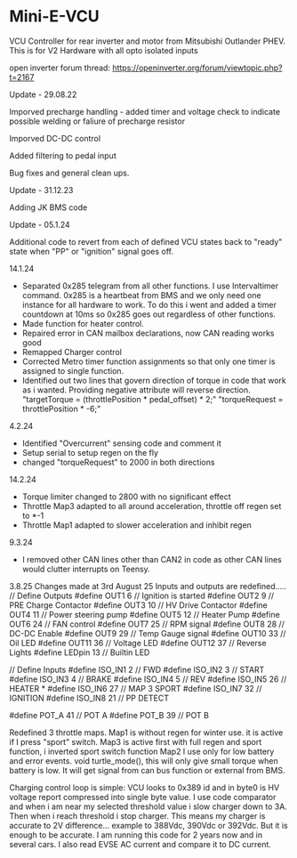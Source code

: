 # Mini-E-VCU
VCU Controller for rear inverter and motor from Mitsubishi Outlander PHEV.
This is for V2 Hardware with all opto isolated inputs

open inverter forum thread:
https://openinverter.org/forum/viewtopic.php?t=2167

Update - 29.08.22

Imporved precharge handling - added timer and voltage check to indicate possible welding or faliure of precharge resistor

Imporved DC-DC control 

Added filtering to pedal input

Bug fixes and general clean ups.

Update - 31.12.23

Adding JK BMS code 

Update - 05.1.24

Additional code to revert from each of defined VCU states back to "ready" state when "PP" or "ignition" signal goes off.

14.1.24
- Separated 0x285 telegram from all other functions. I use Intervaltimer command. 0x285 is a heartbeat from BMS and we only need one instance for all hardware to work. To do this i went and added a timer countdown at 10ms so 0x285 goes out regardless of other functions.
- Made function for heater control.
- Repaired error in CAN mailbox declarations, now CAN reading works good
- Remapped Charger control
- Corrected Metro timer function assignments so that only one timer is assigned to single function.
- Identified out two lines that govern direction of torque in code that work as i wanted. Providing negative attribute will reverse direction.
  "targetTorque = (throttlePosition * pedal_offset) * 2;"
  "torqueRequest = throttlePosition * -6;"
  
4.2.24
- Identified "Overcurrent" sensing code and comment it
- Setup serial to setup regen on the fly
- changed "torqueRequest" to 2000 in both directions
  
14.2.24
- Torque limiter changed to 2800 with no significant effect
- Throttle Map3 adapted to all around acceleration, throttle off regen set to *-1 
- Throttle Map1 adapted to slower acceleration and inhibit regen
  
9.3.24
- I removed other CAN lines other than CAN2 in code as other CAN lines would clutter interrupts on Teensy.

3.8.25
Changes made at 3rd August 25
Inputs and outputs are redefined.....
// Define Outputs
#define OUT1 6    // Ignition is started
#define OUT2 9    // PRE Charge Contactor
#define OUT3 10   // HV Drive Contactor
#define OUT4 11   // Power steering pump 
#define OUT5 12   // Heater Pump
#define OUT6 24   // FAN control
#define OUT7 25   // RPM signal
#define OUT8 28   // DC-DC Enable
#define OUT9 29   // Temp Gauge signal
#define OUT10 33  // Oil LED
#define OUT11 36  // Voltage LED
#define OUT12 37  // Reverse Lights
#define LEDpin 13 // Builtin LED

// Define Inputs
#define ISO_IN1 2  // FWD
#define ISO_IN2 3  // START
#define ISO_IN3 4  // BRAKE
#define ISO_IN4 5  // REV
#define ISO_IN5 26 // HEATER *
#define ISO_IN6 27 // MAP 3 SPORT
#define ISO_IN7 32 // IGNITION
#define ISO_IN8 21 // PP DETECT

#define POT_A 41 // POT A
#define POT_B 39 // POT B

Redefined 3 throttle maps.
Map1 is without regen for winter use. it is active if I press "sport" switch. 
Map3 is active first with full regen and sport function, i inverted sport switch function
Map2 I use only for low battery and error events. 
void turtle_mode(), this will only give small torque when battery is low. It will get signal from can bus function or external from BMS.

Charging control loop is simple: VCU looks to 0x389 id and in byte0 is HV voltage report compressed into single byte value. 
I use code comparator and when i am near my selected threshold value i slow charger down to 3A. Then when i reach threshold i stop charger. This means my charger is accurate to 2V difference... example to 388Vdc, 390Vdc or 392Vdc. But it is enough to be accurate. I am running this code for 2 years now and in several cars. I also read EVSE AC current and compare it to DC current.
